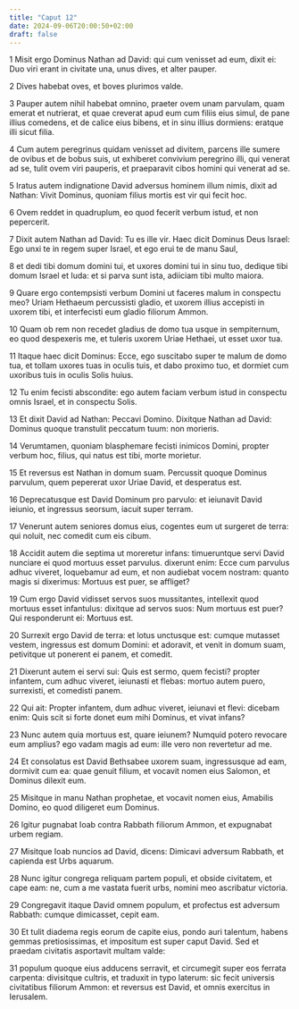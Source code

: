 ```yaml
---
title: "Caput 12"
date: 2024-09-06T20:00:50+02:00
draft: false
---
```



1 Misit ergo Dominus Nathan ad David: qui cum venisset ad eum, dixit ei: Duo viri erant in civitate una, unus dives, et alter pauper.

2 Dives habebat oves, et boves plurimos valde.

3 Pauper autem nihil habebat omnino, praeter ovem unam parvulam, quam emerat et nutrierat, et quae creverat apud eum cum filiis eius simul, de pane illius comedens, et de calice eius bibens, et in sinu illius dormiens: eratque illi sicut filia.

4 Cum autem peregrinus quidam venisset ad divitem, parcens ille sumere de ovibus et de bobus suis, ut exhiberet convivium peregrino illi, qui venerat ad se, tulit ovem viri pauperis, et praeparavit cibos homini qui venerat ad se.

5 Iratus autem indignatione David adversus hominem illum nimis, dixit ad Nathan: Vivit Dominus, quoniam filius mortis est vir qui fecit hoc.

6 Ovem reddet in quadruplum, eo quod fecerit verbum istud, et non pepercerit.

7 Dixit autem Nathan ad David: Tu es ille vir. Haec dicit Dominus Deus Israel: Ego unxi te in regem super Israel, et ego erui te de manu Saul,

8 et dedi tibi domum domini tui, et uxores domini tui in sinu tuo, dedique tibi domum Israel et Iuda: et si parva sunt ista, adiiciam tibi multo maiora.

9 Quare ergo contempsisti verbum Domini ut faceres malum in conspectu meo? Uriam Hethaeum percussisti gladio, et uxorem illius accepisti in uxorem tibi, et interfecisti eum gladio filiorum Ammon.

10 Quam ob rem non recedet gladius de domo tua usque in sempiternum, eo quod despexeris me, et tuleris uxorem Uriae Hethaei, ut esset uxor tua.

11 Itaque haec dicit Dominus: Ecce, ego suscitabo super te malum de domo tua, et tollam uxores tuas in oculis tuis, et dabo proximo tuo, et dormiet cum uxoribus tuis in oculis Solis huius.

12 Tu enim fecisti abscondite: ego autem faciam verbum istud in conspectu omnis Israel, et in conspectu Solis.

13 Et dixit David ad Nathan: Peccavi Domino. Dixitque Nathan ad David: Dominus quoque transtulit peccatum tuum: non morieris.

14 Verumtamen, quoniam blasphemare fecisti inimicos Domini, propter verbum hoc, filius, qui natus est tibi, morte morietur.

15 Et reversus est Nathan in domum suam. Percussit quoque Dominus parvulum, quem pepererat uxor Uriae David, et desperatus est.

16 Deprecatusque est David Dominum pro parvulo: et ieiunavit David ieiunio, et ingressus seorsum, iacuit super terram.

17 Venerunt autem seniores domus eius, cogentes eum ut surgeret de terra: qui noluit, nec comedit cum eis cibum.

18 Accidit autem die septima ut moreretur infans: timueruntque servi David nunciare ei quod mortuus esset parvulus. dixerunt enim: Ecce cum parvulus adhuc viveret, loquebamur ad eum, et non audiebat vocem nostram: quanto magis si dixerimus: Mortuus est puer, se affliget?

19 Cum ergo David vidisset servos suos mussitantes, intellexit quod mortuus esset infantulus: dixitque ad servos suos: Num mortuus est puer? Qui responderunt ei: Mortuus est.

20 Surrexit ergo David de terra: et lotus unctusque est: cumque mutasset vestem, ingressus est domum Domini: et adoravit, et venit in domum suam, petivitque ut ponerent ei panem, et comedit.

21 Dixerunt autem ei servi sui: Quis est sermo, quem fecisti? propter infantem, cum adhuc viveret, ieiunasti et flebas: mortuo autem puero, surrexisti, et comedisti panem.

22 Qui ait: Propter infantem, dum adhuc viveret, ieiunavi et flevi: dicebam enim: Quis scit si forte donet eum mihi Dominus, et vivat infans?

23 Nunc autem quia mortuus est, quare ieiunem? Numquid potero revocare eum amplius? ego vadam magis ad eum: ille vero non revertetur ad me.

24 Et consolatus est David Bethsabee uxorem suam, ingressusque ad eam, dormivit cum ea: quae genuit filium, et vocavit nomen eius Salomon, et Dominus dilexit eum.

25 Misitque in manu Nathan prophetae, et vocavit nomen eius, Amabilis Domino, eo quod diligeret eum Dominus.

26 Igitur pugnabat Ioab contra Rabbath filiorum Ammon, et expugnabat urbem regiam.

27 Misitque Ioab nuncios ad David, dicens: Dimicavi adversum Rabbath, et capienda est Urbs aquarum.

28 Nunc igitur congrega reliquam partem populi, et obside civitatem, et cape eam: ne, cum a me vastata fuerit urbs, nomini meo ascribatur victoria.

29 Congregavit itaque David omnem populum, et profectus est adversum Rabbath: cumque dimicasset, cepit eam.

30 Et tulit diadema regis eorum de capite eius, pondo auri talentum, habens gemmas pretiosissimas, et impositum est super caput David. Sed et praedam civitatis asportavit multam valde:

31 populum quoque eius adducens serravit, et circumegit super eos ferrata carpenta: divisitque cultris, et traduxit in typo laterum: sic fecit universis civitatibus filiorum Ammon: et reversus est David, et omnis exercitus in Ierusalem.

